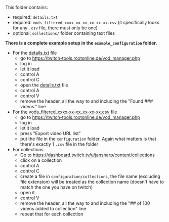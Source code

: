 
This folder contains:

- required: `details.txt`
- required: `vods_filtered_xxxx-xx-xx_xx-xx-xx.csv` (it specifically looks for any `.csv` file, there must only be one)
- optional: `collections/` folder containing text files

**There is a complete example setup in the `example_configuration` folder.**

- For the [details.txt](../example_configuration/details.txt) file
  - go to https://twitch-tools.rootonline.de/vod_manager.php
  - log in
  - let it load
  - control A
  - control C
  - open the [details.txt](../example_configuration/details.txt) file
  - control A
  - control V
  - remove the header, all the way to and including the "Found ### videos." line
- For the [vods_filtered_xxxx-xx-xx_xx-xx-xx.csv](../example_configuration/vods_filtered_2025-02-19_20-39-36.csv) file
  - go to https://twitch-tools.rootonline.de/vod_manager.php
  - log in
  - let it load
  - press "Export video URL list"
  - put the file in the `configuration` folder. Again what matters is that there's exactly 1 `.csv` file in the folder
- For collections
  - Go to https://dashboard.twitch.tv/u/jansharp/content/collections
  - click on a collection
  - control A
  - control C
  - create a file in `configuration/collections`, the file name (excluding file extension) will be treated as the collection name (doesn't have to match the one you have on twitch)
  - open it
  - control V
  - remove the header, all the way to and including the "## of 100 videos added to collection" line
  - repeat that for each collection

